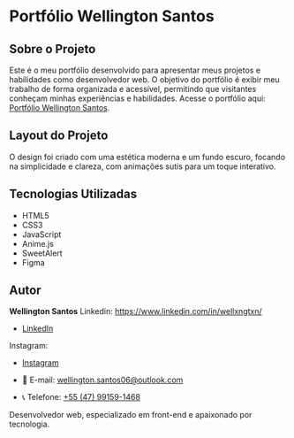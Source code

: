 # Portfólio Wellington Santos

## Sobre o Projeto
Este é o meu portfólio desenvolvido para apresentar meus projetos e habilidades como desenvolvedor web. O objetivo do portfólio é exibir meu trabalho de forma organizada e acessível, permitindo que visitantes conheçam minhas experiências e habilidades. 
Acesse o portfólio aqui: [Portfólio Wellington Santos](https://wellingtonzx.github.io/wellington-portfolio/).

## Layout do Projeto
O design foi criado com uma estética moderna e um fundo escuro, focando na simplicidade e clareza, com animações sutis para um toque interativo.

## Tecnologias Utilizadas
- HTML5
- CSS3
- JavaScript
- Anime.js
- SweetAlert
- Figma

## Autor
**Wellington Santos**
Linkedin:
https://www.linkedin.com/in/wellxngtxn/
- [LinkedIn](https://www.linkedin.com/in/wellxngtxn/)  

Instagram:
- [Instagram](https://www.instagram.com/wellxngtxn/) 

- 📧 E-mail: [wellington.santos06@outlook.com](wellington.santos06@outlook.com)  
- 📞 Telefone: [+55 (47) 99159-1468](tel:+5547991591468)



Desenvolvedor web, especializado em front-end e apaixonado por tecnologia.
